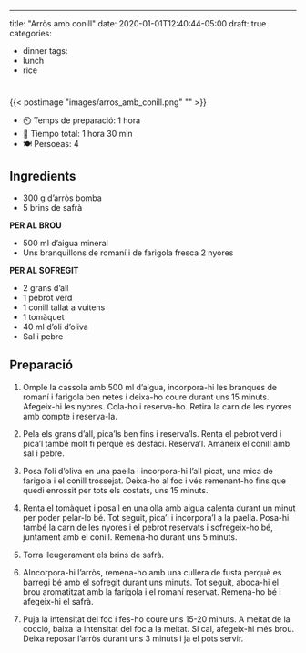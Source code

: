 ---
title: "Arròs amb conill"
date: 2020-01-01T12:40:44-05:00
draft: true 
categories: 
  - dinner
tags: 
  - lunch 
  - rice 

#  

{{< postimage "images/arros_amb_conill.png" "" >}}


- ⏲️  Temps de preparació: 1 hora 
- 🍳 Tiempo total: 1 hora 30 min 
- 🍽️ Persoeas: 4       

## Ingredients

- 300 g d’arròs bomba
- 5 brins de safrà

**PER AL BROU**
- 500 ml d’aigua mineral
- Uns branquillons de romaní i de farigola fresca
2 nyores

**PER AL SOFREGIT**
- 2 grans d’all
- 1 pebrot verd
- 1 conill tallat a vuitens
- 1 tomàquet
- 40 ml d’oli d’oliva
- Sal i pebre



## Preparació

1. Omple la cassola amb 500 ml d’aigua, incorpora-hi les branques de romaní i farigola ben netes i deixa-ho coure durant uns 15 minuts. Afegeix-hi les nyores. Cola-ho i reserva-ho. Retira la carn de les nyores amb compte i reserva-la.

2. Pela els grans d’all, pica’ls ben fins i reserva’ls. Renta el pebrot verd i pica’l també molt fi perquè es desfaci. Reserva’l. Amaneix el conill amb sal i pebre.

3. Posa l’oli d’oliva en una paella i incorpora-hi l’all picat, una mica de farigola i el conill trossejat. Deixa-ho al foc i vés remenant-ho fins que quedi enrossit per tots els costats, uns 15 minuts.

4. Renta el tomàquet i posa’l en una olla amb aigua calenta durant un minut per poder pelar-lo bé. Tot seguit, pica’l i incorpora’l a la paella. Posa-hi també la carn de les nyores i el pebrot reservats i sofregeix-ho bé, juntament amb el conill. Remena-ho durant uns 5 minuts.

5. Torra lleugerament els brins de safrà.

6. AIncorpora-hi l’arròs, remena-ho amb una cullera de fusta perquè es barregi bé amb el sofregit durant uns minuts. Tot seguit, aboca-hi el brou aromatitzat amb la farigola i el romaní reservat. Remena-ho bé i afegeix-hi el safrà.

7. Puja la intensitat del foc i fes-ho coure uns 15-20 minuts. A meitat de la cocció, baixa la intensitat del foc a la meitat. Si cal, afegeix-hi més brou. Deixa reposar l’arròs durant uns 3 minuts i ja el pots servir. 